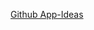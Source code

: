 [Github App-Ideas](https://github.com/florinpop17/app-ideas/blob/master/Projects/3-Advanced/FastFood-App.md)
